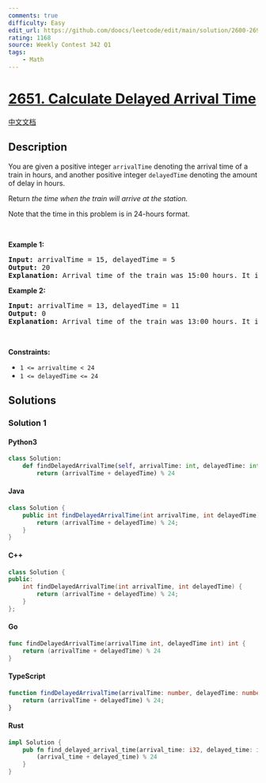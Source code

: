 ```yaml
---
comments: true
difficulty: Easy
edit_url: https://github.com/doocs/leetcode/edit/main/solution/2600-2699/2651.Calculate%20Delayed%20Arrival%20Time/README_EN.md
rating: 1168
source: Weekly Contest 342 Q1
tags:
    - Math
---
```


<!-- problem:start -->

# [2651. Calculate Delayed Arrival Time](https://leetcode.com/problems/calculate-delayed-arrival-time)

[中文文档](/solution/2600-2699/2651.Calculate%20Delayed%20Arrival%20Time/README.md)

## Description

<!-- description:start -->

<p>You are given a positive integer <code>arrivalTime</code> denoting the arrival time of a train in hours, and another positive integer <code>delayedTime</code> denoting the amount of delay in hours.</p>

<p>Return <em>the time when the train will arrive at the station.</em></p>

<p>Note that the time in this problem is in 24-hours format.</p>

<p>&nbsp;</p>
<p><strong class="example">Example 1:</strong></p>

<pre>
<strong>Input:</strong> arrivalTime = 15, delayedTime = 5 
<strong>Output:</strong> 20 
<strong>Explanation:</strong> Arrival time of the train was 15:00 hours. It is delayed by 5 hours. Now it will reach at 15+5 = 20 (20:00 hours).
</pre>

<p><strong class="example">Example 2:</strong></p>

<pre>
<strong>Input:</strong> arrivalTime = 13, delayedTime = 11
<strong>Output:</strong> 0
<strong>Explanation:</strong> Arrival time of the train was 13:00 hours. It is delayed by 11 hours. Now it will reach at 13+11=24 (Which is denoted by 00:00 in 24 hours format so return 0).
</pre>

<p>&nbsp;</p>
<p><strong>Constraints:</strong></p>

<ul>
	<li><code>1 &lt;= arrivaltime &lt;&nbsp;24</code></li>
	<li><code>1 &lt;= delayedTime &lt;= 24</code></li>
</ul>

<!-- description:end -->

## Solutions

<!-- solution:start -->

### Solution 1

<!-- tabs:start -->

#### Python3

```python
class Solution:
    def findDelayedArrivalTime(self, arrivalTime: int, delayedTime: int) -> int:
        return (arrivalTime + delayedTime) % 24
```

#### Java

```java
class Solution {
    public int findDelayedArrivalTime(int arrivalTime, int delayedTime) {
        return (arrivalTime + delayedTime) % 24;
    }
}
```

#### C++

```cpp
class Solution {
public:
    int findDelayedArrivalTime(int arrivalTime, int delayedTime) {
        return (arrivalTime + delayedTime) % 24;
    }
};
```

#### Go

```go
func findDelayedArrivalTime(arrivalTime int, delayedTime int) int {
	return (arrivalTime + delayedTime) % 24
}
```

#### TypeScript

```ts
function findDelayedArrivalTime(arrivalTime: number, delayedTime: number): number {
    return (arrivalTime + delayedTime) % 24;
}
```

#### Rust

```rust
impl Solution {
    pub fn find_delayed_arrival_time(arrival_time: i32, delayed_time: i32) -> i32 {
        (arrival_time + delayed_time) % 24
    }
}
```

<!-- tabs:end -->

<!-- solution:end -->

<!-- problem:end -->
